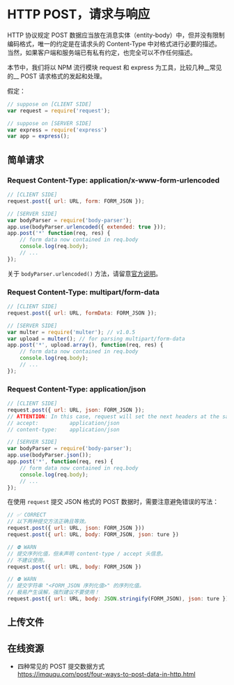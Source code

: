 #	HTTP POST，请求与响应

HTTP 协议规定 POST 数据应当放在消息实体（entity-body）中，但并没有限制编码格式，唯一的约定是在请求头的 Content-Type 中对格式进行必要的描述。当然，如果客户端和服务端已有私有约定，也完全可以不作任何描述。

本节中，我们将以 NPM 流行模块 request 和 express 为工具，比较几种__常见的__ POST 请求格式的发起和处理。

假定：
```javascript
// suppose on [CLIENT SIDE]
var request = require('request');

// suppose on [SERVER SIDE]
var express = require('express')
var app = express();
```

##	简单请求

###	Request Content-Type: application/x-www-form-urlencoded  

```javascript
// [CLIENT SIDE]
request.post({ url: URL, form: FORM_JSON });

// [SERVER SIDE]
var bodyParser = require('body-parser');
app.use(bodyParser.urlencoded({ extended: true }));
app.post('*' function(req, res) {
	// form data now contained in req.body
	console.log(req.body);
	// ...
});
```

关于 ```bodyParser.urlencoded()``` 方法，请留意[官方说明](https://www.npmjs.com/package/body-parser)。

###	Request Content-Type: multipart/form-data

```javascript
// [CLIENT SIDE]
request.post({ url: URL, formData: FORM_JSON });

// [SERVER SIDE]
var multer = require('multer'); // v1.0.5
var upload = multer(); // for parsing multipart/form-data
app.post('*', upload.array(), function(req, res) {
	// form data now contained in req.body
	console.log(req.body);
	// ...
});
```

###	Request Content-Type: application/json

```javascript
// [CLIENT SIDE]
request.post({ url: URL, json: FORM_JSON });
// ATTENTION: In this case, request will set the next headers at the same time,
// accept:          application/json
// content-type:    application/json

// [SERVER SIDE]
var bodyParser = require('body-parser');
app.use(bodyParser.json());
app.post('*', function(req, res) {
	// form data now contained in req.body
	console.log(req.body);
	// ...
});
```

在使用 ```request``` 提交 JSON 格式的 POST 数据时，需要注意避免错误的写法：
```javascript
// ✅ CORRECT
// 以下两种提交方法正确且等效。
request.post({ url: URL, json: FORM_JSON }))
request.post({ url: URL, body: FORM_JSON, json: ture })

// ⛔ WARN
// 提交序列化值，但未声明 content-type / accept 头信息。
// 不建议使用。
request.post({ url: URL, body: FORM_JSON })

// ⛔ WARN
// 提交字符串 "<FORM_JSON 序列化值>" 的序列化值。
// 极易产生误解，强烈建议不要使用！
request.post({ url: URL, body: JSON.stringify(FORM_JSON), json: ture })
```

##	上传文件

##	在线资源

*	四种常见的 POST 提交数据方式  
	https://imququ.com/post/four-ways-to-post-data-in-http.html

